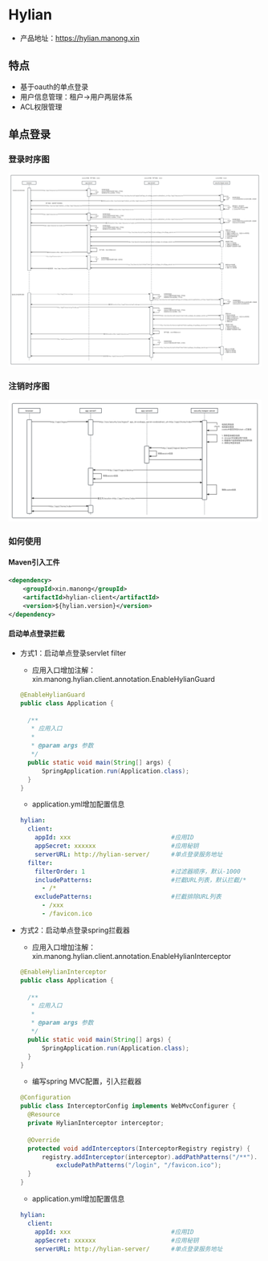 # Hylian

* 产品地址：https://hylian.manong.xin

## 特点

* 基于oauth的单点登录
* 用户信息管理：租户->用户两层体系
* ACL权限管理

## 单点登录

### 登录时序图

![login](https://github.com/frankcl/hylian/blob/main/hylian-client/images/sso_login.png)

### 注销时序图

![logout](https://github.com/frankcl/hylian/blob/main/hylian-client/images/sso_logout.png)

### 如何使用

#### Maven引入工件

```xml
<dependency>
    <groupId>xin.manong</groupId>
    <artifactId>hylian-client</artifactId>
    <version>${hylian.version}</version>
</dependency>
```

#### 启动单点登录拦截

* 方式1：启动单点登录servlet filter
  * 应用入口增加注解：xin.manong.hylian.client.annotation.EnableHylianGuard
  ```java
  @EnableHylianGuard
  public class Application {

    /**
     * 应用入口
     *
     * @param args 参数
     */
    public static void main(String[] args) {
        SpringApplication.run(Application.class);
    }
  }
  ```
  * application.yml增加配置信息
  ```yaml
  hylian:
    client:
      appId: xxx                            #应用ID
      appSecret: xxxxxx                     #应用秘钥
      serverURL: http://hylian-server/      #单点登录服务地址
    filter:
      filterOrder: 1                        #过滤器顺序，默认-1000
      includePatterns:                      #拦截URL列表，默认拦截/*
        - /*
      excludePatterns:                      #拦截排除URL列表
        - /xxx
        - /favicon.ico
  ```
  
* 方式2：启动单点登录spring拦截器
  * 应用入口增加注解：xin.manong.hylian.client.annotation.EnableHylianInterceptor
  ```java
  @EnableHylianInterceptor
  public class Application {

    /**
     * 应用入口
     *
     * @param args 参数
     */
    public static void main(String[] args) {
        SpringApplication.run(Application.class);
    }
  }
  ```
  * 编写spring MVC配置，引入拦截器
  ```java
  @Configuration
  public class InterceptorConfig implements WebMvcConfigurer {
    @Resource
    private HylianInterceptor interceptor;
  
    @Override
    protected void addInterceptors(InterceptorRegistry registry) {
        registry.addInterceptor(interceptor).addPathPatterns("/**").
            excludePathPatterns("/login", "/favicon.ico");
    }
  }
  ```
  * application.yml增加配置信息
  ```yaml
  hylian:
    client:
      appId: xxx                            #应用ID
      appSecret: xxxxxx                     #应用秘钥
      serverURL: http://hylian-server/      #单点登录服务地址
  ```

